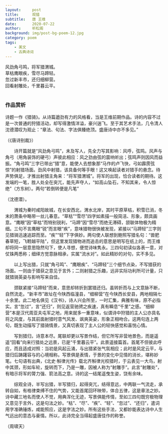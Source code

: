 ```yaml
---
layout:     post
title:      观猎
subtitle:   唐 王维
date:       2020-07-22
author:     听松阁
background: img/post-bg-poem-12.jpg
category: poem
tags:
    - 美文
    - 古典诗词
---
```


风劲角弓鸣，将军猎渭城。<br>
草枯鹰眼疾，雪尽马蹄轻。<br>
忽过新丰市，还归细柳营。<br>
回看射雕处，千里暮云平。<br>
<br>

### 作品赏析
诗题一作《猎骑》。从诗篇遒劲有力的风格看，当是王维前期作品。诗的内容不过是一次普通的狩猎活动，却写得激情洋溢，豪兴遄飞。至于其艺术手法，几令清人沈德潜叹为观止：“章法、句法、字法俱臻绝顶。盛唐诗中亦不多见。”

（《唐诗别裁》）

　　诗开篇就是“风劲角弓鸣”，未及写人，先全力写其影响：风呼，弦鸣。风声与角弓（用角装饰的硬弓）声彼此相应：风之劲由弦的震响听出；弦鸣声则因风而益振。“角弓鸣”三字已带出“猎”意，能使人去想象那“马作的卢飞快，弓如霹雳弦惊”的射猎场面。劲风中射猎，该具备何等手眼！这又唤起读者对猎手的悬念。待声势俱足，才推出射猎主角来：“将军猎渭城”。将军的出现，恰合读者的期待。这发端的一笔，胜人处全在突兀，能先声夺人，“如高山坠石，不知其来，令人惊绝”（方东树）。两句“若倒转便是凡笔”
  
  （沈德潜）。
  
　　渭城为秦时咸阳故城，在长安西北，渭水北岸，其时平原草枯，积雪已消，冬末的萧条中略带一丝儿春意。“草枯”“雪尽”四字如素描一般简洁、形象，颇具画意。“鹰眼”因“草枯”而特别锐利，“马蹄”因“雪尽”而绝无滞碍，颔联体物极为精细。三句不言鹰眼“锐”而言眼“疾”，意味猎物很快被发现，紧接以“马蹄轻”三字则见猎骑迅速追踪而至。“疾”“轻”下字俱妙。两句使人联想到鲍照写猎名句：“兽肥春草短，飞鞚越平陆”，但这里发现猎物进而追击的意思是明写在纸上的，而王维却将同一层意思隐然句下，使人寻想，便觉诗味隽永。三四句初读似各表一意，对仗铢两悉称；细绎方觉意脉相承，实属“流水对”。如此精妙的对句，实不多见。
  
　　以上写出猎，只就“角弓鸣”、“鹰眼疾”、“马蹄轻”三个细节点染，不写猎获的场面。一则由于猎获之意见于言外；二则射猎之乐趣，远非实际功利所可计量，只就猎骑英姿与影响写来自佳。
  
　　颈联紧接“马蹄轻”而来，意思却转折到罢猎还归。虽转折而与上文意脉不断，自然流走。“新丰市”故址在今陕西临潼县，“细柳营”在今陕西长安县，两地相隔七十余里。此二地名俱见《汉书》，诗人兴会所至，一时汇集，典雅有味，原不必指实。言“忽过”，言“还归”，则见返营驰骋之疾速，真有瞬息“千里”之感。“细柳营”本是汉代周亚夫屯军之地，用来就多一重意味，似谓诗中狩猎的主人公亦具名将之风度，与其前面射猎时意气风发、飒爽英姿，形象正相吻合。这两句连上两句，既生动描写了猎骑情景，又真切表现了主人公的轻快感觉和喜悦心情。
  
　　写到猎归，诗意本尽。尾联却更以写景作结，但它所写非营地景色，而是遥遥“回看”向来行猎处之远景，已是“千里暮云平”。此景遥接篇首。首尾不但彼此呼应，而且适成对照：当初是风起云涌，与出猎紧张气氛相应；此时是风定云平，与猎归后踌躇容与的心境相称。写景俱是表情，于景的变化中见情的消长，堪称妙笔。七句语有出典，《北史·斛律光传》载北齐斛律光校猎时，于云表见一大鸟，射中其颈，形如车轮，旋转而下，乃是一雕，因被人称为“射雕手”。此言“射雕处”，有暗示将军的膂力强、箭法高之意。诗的这一结尾遥曳生姿，饶有余味。
  
　　综观全诗，半写出猎，半写猎归，起得突兀，结得意远，中两联一气流走，承转自如，有格律束缚不住的气势，又能首尾回环映带，体合五律，这是章法之妙。诗中藏三地名而使人不觉，用典浑化无迹，写景俱能传情，至如三四句既穷极物理又意见于言外，这是句法之妙。“枯”、“尽”、“疾”、“轻”、“忽过”、“还归”，遣词用字准确锤炼，咸能照应，这是字法之妙。所有这些手法，又都妙能表达诗中人生气远出的意态与豪情。所以，此诗完全当得起盛唐佳作的称誉。
  
（周啸天）
